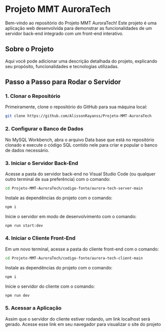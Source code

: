# Projeto MMT AuroraTech

Bem-vindo ao repositório do Projeto MMT AuroraTech! Este projeto é uma aplicação web desenvolvida para demonstrar as funcionalidades de um servidor back-end integrado com um front-end interativo.

## Sobre o Projeto

Aqui você pode adicionar uma descrição detalhada do projeto, explicando seu propósito, funcionalidades e tecnologias utilizadas. 

## Passo a Passo para Rodar o Servidor

### 1. Clonar o Repositório

Primeiramente, clone o repositório do GitHub para sua máquina local:

```sh
git clone https://github.com/AlissonRayanss/Projeto-MMT-AuroraTech
```

### 2. Configurar o Banco de Dados

No MySQL Workbench, abra o arquivo Data base que está no repositório clonado e execute o código SQL contido nele para criar e popular o banco de dados necessário.

### 3. Iniciar o Servidor Back-End

Acesse a pasta do servidor back-end no Visual Studio Code (ou qualquer outro terminal de sua preferência) com o comando:

```sh
cd Projeto-MMT-AuroraTech/codigo-fonte/aurora-tech-server-main
```
Instale as dependências do projeto com o comando:

```sh
npm i
```
Inicie o servidor em modo de desenvolvimento com o comando:

```sh
npm run start:dev
```
### 4. Iniciar o Cliente Front-End

Em um novo terminal, acesse a pasta do cliente front-end com o comando:

```sh
cd Projeto-MMT-AuroraTech/codigo-fonte/aurora-tech-client-main
```
Instale as dependências do projeto com o comando:

```sh
npm i
```
Inicie o servidor do cliente com o comando:

```sh
npm run dev
```
### 5. Acessar a Aplicação

Assim que o servidor do cliente estiver rodando, um link localhost será gerado. Acesse esse link em seu navegador para visualizar o site do projeto
